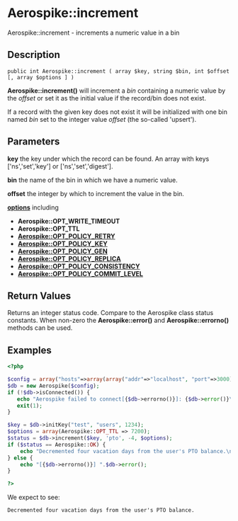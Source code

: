 
# Aerospike::increment

Aerospike::increment - increments a numeric value in a bin

## Description

```
public int Aerospike::increment ( array $key, string $bin, int $offset [, array $options ] )
```

**Aerospike::increment()** will increment a *bin* containing a numeric value by the *offset* or
set it as the initial value if the record/bin does not exist.

If a record with the given key does not exist it will be initialized with one
bin named *bin* set to the integer value *offset* (the so-called 'upsert').


## Parameters

**key** the key under which the record can be found. An array with keys ['ns','set','key'] or ['ns','set','digest'].

**bin** the name of the bin in which we have a numeric value.

**offset** the integer by which to increment the value in the bin.

**[options](aerospike.md)** including
- **Aerospike::OPT_WRITE_TIMEOUT**
- **Aerospike::OPT_TTL**
- **[Aerospike::OPT_POLICY_RETRY](http://www.aerospike.com/apidocs/c/db/d65/group__client__policies.html#gaa9730980a8b0eda8ab936a48009a6718)**
- **[Aerospike::OPT_POLICY_KEY](http://www.aerospike.com/apidocs/c/db/d65/group__client__policies.html#gaa9c8a79b2ab9d3812876c3ec5d1d50ec)**
- **[Aerospike::OPT_POLICY_GEN](http://www.aerospike.com/apidocs/c/db/d65/group__client__policies.html#ga38c1a40903e463e5d0af0141e8c64061)**
- **[Aerospike::OPT_POLICY_REPLICA](http://www.aerospike.com/apidocs/c/db/d65/group__client__policies.html#gabce1fb468ee9cbfe54b7ab834cec79ab)**
- **[Aerospike::OPT_POLICY_CONSISTENCY](http://www.aerospike.com/apidocs/c/db/d65/group__client__policies.html#ga34dbe8d01c941be845145af643f9b5ab)**
- **[Aerospike::OPT_POLICY_COMMIT_LEVEL](http://www.aerospike.com/apidocs/c/db/d65/group__client__policies.html#ga17faf52aeb845998e14ba0f3745e8f23)**

## Return Values

Returns an integer status code.  Compare to the Aerospike class status
constants.  When non-zero the **Aerospike::error()** and
**Aerospike::errorno()** methods can be used.

## Examples

```php
<?php

$config = array("hosts"=>array(array("addr"=>"localhost", "port"=>3000)));
$db = new Aerospike($config);
if (!$db->isConnected()) {
   echo "Aerospike failed to connect[{$db->errorno()}]: {$db->error()}\n";
   exit(1);
}

$key = $db->initKey("test", "users", 1234);
$options = array(Aerospike::OPT_TTL => 7200);
$status = $db->increment($key, 'pto', -4, $options);
if ($status == Aerospike::OK) {
    echo "Decremented four vacation days from the user's PTO balance.\n";
} else {
    echo "[{$db->errorno()}] ".$db->error();
}

?>
```

We expect to see:

```
Decremented four vacation days from the user's PTO balance.
```

